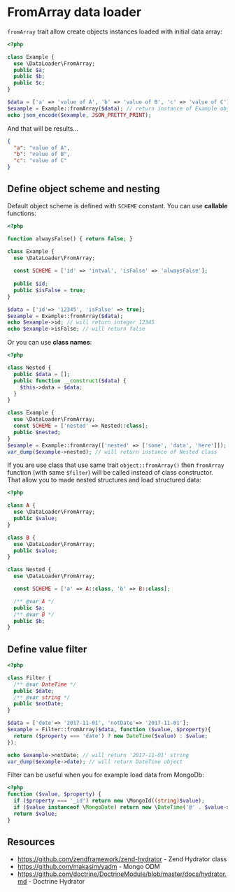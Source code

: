 # FromArray data loader

`fromArray` trait allow create objects instances loaded with initial data array:

```php
<?php

class Example {
  use \DataLoader\FromArray;
  public $a;
  public $b;
  public $c;
}

$data = ['a' => 'value of A', 'b' => 'value of B', 'c' => 'value of C'];
$example = Example::fromArray($data); // return instance of Example object
echo json_encode($example, JSON_PRETTY_PRINT);
```
And that will be results...

```json
{
  "a": "value of A",
  "b": "value of B",
  "c": "value of C"
}
```

## Define object scheme and nesting

Default object scheme is defined with `SCHEME` constant. You can use **callable** functions:

```php
<?php

function alwaysFalse() { return false; }

class Example {
  use \DataLoader\FromArray;
  
  const SCHEME = ['id' => 'intval', 'isFalse' => 'alwaysFalse'];
  
  public $id;  
  public $isFalse = true;  
}

$data = ['id'=> '12345', 'isFalse' => true];
$example = Example::fromArray($data);
echo $example->id; // will return integer 12345
echo $example->isFalse; // will return false
```

Or you can use **class names**:

```php
<?php

class Nested {
  public $data = [];
  public function __construct($data) {
    $this->data = $data;
  }
}

class Example {
  use \DataLoader\FromArray;
  const SCHEME = ['nested' => Nested::class];
  public $nested;
}
$example = Example::fromArray(['nested' => ['some', 'data', 'here']]);
var_dump($example->nested); // will return instance of Nested class
```
If you are use class that use same trait `object::fromArray()` then `fromArray` function (with same `$filter`) 
will be called instead of class constructor. That allow you to made nested structures and load structured data:  

```php
<?php

class A {
  use \DataLoader\FromArray;
  public $value;
}

class B {
  use \DataLoader\FromArray;
  public $value;
}

class Nested {
  use \DataLoader\FromArray;

  const SCHEME = ['a' => A::class, 'b' => B::class];

  /** @var A */
  public $a;
  /** @var B */
  public $b;
}
```

## Define value filter

```php
<?php

class Filter {
  /** @var DateTime */
  public $date;
  /** @var string */
  public $notDate;
}

$data = ['date'=> '2017-11-01', 'notDate'=> '2017-11-01'];
$example = Filter::fromArray($data, function ($value, $property){
  return ($property === 'date') ? new DateTime($value) : $value;
});

echo $example->notDate; // will return '2017-11-01' string
var_dump($example->date); // will return DateTime object
```

Filter can be useful when you for example load data from MongoDb:

```php
<?php
function ($value, $property) {
  if ($property === '_id') return new \MongoId((string)$value);
  if ($value instanceof \MongoDate) return new \DateTime('@' . $value->sec);
  return $value;
}
```


## Resources

* https://github.com/zendframework/zend-hydrator - Zend Hydrator class
* https://github.com/makasim/yadm - Mongo ODM
* https://github.com/doctrine/DoctrineModule/blob/master/docs/hydrator.md - Doctrine Hydrator